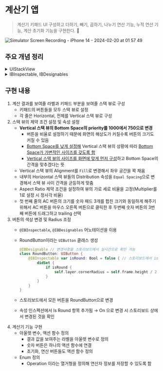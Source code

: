 # 계산기 앱

>  계산기 키패드 UI 구성하고 더하기, 빼기, 곱하기, 나누기 연산 기능, 누적 연산 기능, 계산 초기화 기능을 구현한다. 🔢

![Simulator Screen Recording - iPhone 14 - 2024-02-20 at 01 57 49](https://github.com/mijisuh/fastcampus-ios/assets/57468832/81066f61-f00b-4b4f-92a5-d57329ebae7f)

## 주요 개념 정리

<details>
<summary>UIStackView</summary>

- **열 또는 행에 View들의 묶음들을 배치**할 수 있는 간소화된 인터페이스
- 요소마다 일일히 복잡하게 제약조건을 설정하지 않고 쉽게 UI를 구성할 수 있음
- Attribute
  - **Axis**: StackView의 방향을 결정(Vertical, Horizontal)
  - **Distribution**: StackView 안에 들어가는 subview들의 사이즈를 어떻게 분배할 지 설정하는 속성
    - `Fill`: 가능한 공간을 모두 채우기 위해 subview사이즈를 재조정(StackView의 크기보다 초과해서 크기가 줄어들어야 할 경우 각 subview들의 content compression resistance priority를 비교해 우선순위가 낮은 뷰부터 크기를 감소시키고, StackView의 크기에 미달해서 크기가 늘어나야 할 경우 content hugging priority를 비교해 우선순위가 낮은 뷰부터 크기를 증가시킴)
    - `Fill Proportionally`: subview가 갖고 있던 사이즈 비율에 따라 크기 재조정
    - `Equal Spacing`: subview 사이의 간격을 균등하게 배치
    - `Equal Centering`: 각 subview들의 센터의 간격 거리가 동일하게 배치
  - **Alignment**: StackView의 subview들을 어떤 식으로 정렬할 지 결정하는 속성
    - `Fill`: 방향에 따라 StackView의 크기와 동일하게 맞춤
    - `Leading`: subview를 왼쪽 정렬
    - `Top`: StackView의 윗 부분에 맞춰 subview 정렬
    - `First Baseline`: subview들의 first baseline에 맞춰 정렬(Horizontal에서만 사용)
    - `Center`: subview들의 center를 StackView의 center에 맞춰 정렬
    - `Trailing`:  StackView의 오른쪽에 맞춰 subview 정렬
    - `Bottom`: StackView의 아랫 부분에 맞춰 subview 정렬
    - `Last Baseline`: subview들의 last baseline에 맞춰 정렬(Horizontal에서만 사용)
  - **Spacing**: StackView 안에 들어가는 뷰들의 간격을 조정하는 속성
</details>


<details><summary>IBInspectable, IBDesignables</summary>

- **IBInspectable**: 커스텀한 UI 속성을 인스펙트 창을 이용해서 보다 쉽게 변경할 수 있게 도와줌
- **IBDesignables**: 컴파일 타임에 적용된 속성을 실시간으로 스토리보드에 렌더링 됨
- ex) 스토리보드 상에서 버튼의 테두리를 둥글게 만들어 줄 수 있음
</details>


## 구현 내용
1. 계산 결과를 보여줄 라벨과 키패드 부분을 보여줄 스택 뷰로 구성
    - 키패드의 버튼들을 모두 스택 뷰로 설정
    - 각 줄은 Horizontal, 전체를 Vertical 스택 뷰로 구성
2. 스택 뷰의 제약 조건 설정 및 속성 설정
    - **Vertical 스택 뷰의 Bottom Space의 priority를 1000에서 750으로 변경**
        - 버튼을 비율로 설정하기 때문에 화면의 해상도가 커질수록 버튼의 크기도 커질 수 있음
        - <u>Bottom Space를 낮게 설정해</u> Vertical 스택 뷰의 상황에 따라 <u>Bottom Space가 가변적인 사이즈를 갖도록 함</u>
        - <u>Vertical 스택 뷰의 사이즈를 화면에 맞게 먼저 구성</u>하고 Bottom Space의 간격을 맞추겠다는 뜻
    - Vertical 스택 뷰의 Alignment를 `Fill`로 변경해서 좌우 공간을 꽉 채움
    - 내부의 Horizontal 스택 뷰들의 Distribution 속성을 `Equal Spacing`으로 변경해서 스택 뷰 사이 간격을 균등하게 맞춤
    - Aspect Ratio 제약 조건을 설정하여 뷰의 가로 세로 비율을 고정(Multiplier를 1로 설정 시 정사각 비율)
    - 첫 번째 줄의 AC 버튼의 크기를 숫자 패드 3개를 합친 크기와 동일하게 해주기 위해서 AC 버튼을 마우스 오른쪽 버튼으로 클릭한 후 두번째 숫자 버튼의 3번째 버튼에 드래그하고 trailing 선택
3. 버튼의 색상 변경 및 Radius 조정
    - `@IBInspectable`, `@IBDesignables` 어노테이션을 이용
    - RoundButton이라는 `UIButton` 클래스 생성
        
        ```swift
        @IBDesignable // 변경사항을 스토리보드에서 실시간으로 확인 가능
        class RoundButton: UIButton {
            @IBInspectable var isRound: Bool = false { // 스토리보드에서 isRound 값 변경 가능
                didSet {
                    if isRound {
                        self.layer.cornerRadius = self.frame.height / 2 // 정사각형 버튼 -> 원 / 아니면 테두리가 둥글어짐
                    }
                }
            }
        }
        ```
        
    - 스토리보드에서 모든 버튼을 RoundButton으로 변경
    - 속성 인스펙션에서 Is Round 항목 추가됨 → On 으로 변경 시 스토리보드 상에서 변경된 것을 확인
4. 계산기 기능 구현
    - 아울렛 변수, 액션 함수 정의
        - 결과 값을 보여주는 라벨을 아울렛 변수로 정의
        - 숫자 버튼은 하나의 액션 함수에 연결
        - 초기화, 연산 버튼들도 액션 함수 정의
    - Enum 정의
        - Operation 이라는 열거형을 정의해 연산자 정보를 저장할 수 있도록 함



